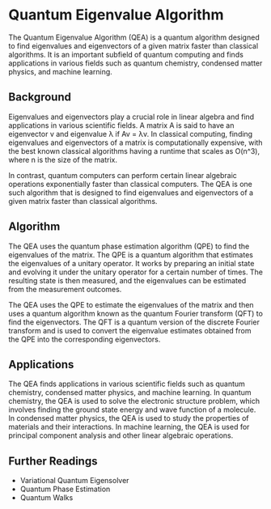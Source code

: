 # Quantum Eigenvalue Algorithm

The Quantum Eigenvalue Algorithm (QEA) is a quantum algorithm designed to find eigenvalues and eigenvectors of a given matrix faster than classical algorithms. It is an important subfield of quantum computing and finds applications in various fields such as quantum chemistry, condensed matter physics, and machine learning.

## Background

Eigenvalues and eigenvectors play a crucial role in linear algebra and find applications in various scientific fields. A matrix A is said to have an eigenvector v and eigenvalue λ if Av = λv. In classical computing, finding eigenvalues and eigenvectors of a matrix is computationally expensive, with the best known classical algorithms having a runtime that scales as O(n^3), where n is the size of the matrix. 

In contrast, quantum computers can perform certain linear algebraic operations exponentially faster than classical computers. The QEA is one such algorithm that is designed to find eigenvalues and eigenvectors of a given matrix faster than classical algorithms.

## Algorithm

The QEA uses the quantum phase estimation algorithm (QPE) to find the eigenvalues of the matrix. The QPE is a quantum algorithm that estimates the eigenvalues of a unitary operator. It works by preparing an initial state and evolving it under the unitary operator for a certain number of times. The resulting state is then measured, and the eigenvalues can be estimated from the measurement outcomes.

The QEA uses the QPE to estimate the eigenvalues of the matrix and then uses a quantum algorithm known as the quantum Fourier transform (QFT) to find the eigenvectors. The QFT is a quantum version of the discrete Fourier transform and is used to convert the eigenvalue estimates obtained from the QPE into the corresponding eigenvectors. 

## Applications

The QEA finds applications in various scientific fields such as quantum chemistry, condensed matter physics, and machine learning. In quantum chemistry, the QEA is used to solve the electronic structure problem, which involves finding the ground state energy and wave function of a molecule. In condensed matter physics, the QEA is used to study the properties of materials and their interactions. In machine learning, the QEA is used for principal component analysis and other linear algebraic operations.

## Further Readings

- Variational Quantum Eigensolver
- Quantum Phase Estimation
- Quantum Walks
